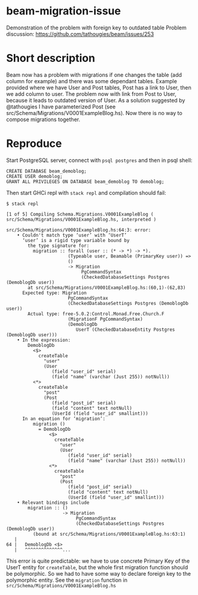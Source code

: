 # beam-migration-issue
Demonstration of the problem with foreign key to outdated table 
Problem discussion: https://github.com/tathougies/beam/issues/253

# Short description
Beam now has a problem with migrations if one changes the table (add column for example) and there was some dependant tables.
Example provided where we have User and Post tables, Post has a link to User, then we add column to user.
The problem now with link from Post to User, because it leads to outdated version of User.
As a solution suggested by @tathougies I have parameterized Post (see src/Schema/Migrations/V0001ExampleBlog.hs).
Now there is no way to compose migrations together.

# Reproduce
Start PostgreSQL server, connect with `psql postgres` and then in psql shell:

```
CREATE DATABASE beam_demoblog;
CREATE USER demoblog;
GRANT ALL PRIVILEGES ON DATABASE beam_demoblog TO demoblog;
```


Then start GHCi repl with `stack repl` and compilation should fail:
```
$ stack repl

[1 of 5] Compiling Schema.Migrations.V0001ExampleBlog ( src/Schema/Migrations/V0001ExampleBlog.hs, interpreted )

src/Schema/Migrations/V0001ExampleBlog.hs:64:3: error:
    • Couldn't match type ‘user’ with ‘UserT’
      ‘user’ is a rigid type variable bound by
        the type signature for:
          migration :: forall (user :: (* -> *) -> *).
                       (Typeable user, Beamable (PrimaryKey user)) =>
                       ()
                       -> Migration
                            PgCommandSyntax
                            (CheckedDatabaseSettings Postgres (DemoblogDb user))
        at src/Schema/Migrations/V0001ExampleBlog.hs:(60,1)-(62,83)
      Expected type: Migration
                       PgCommandSyntax
                       (CheckedDatabaseSettings Postgres (DemoblogDb user))
        Actual type: free-5.0.2:Control.Monad.Free.Church.F
                       (MigrationF PgCommandSyntax)
                       (DemoblogDb
                          UserT (CheckedDatabaseEntity Postgres (DemoblogDb user)))
    • In the expression:
        DemoblogDb
          <$>
            createTable
              "user"
              (User
                 (field "user_id" serial)
                 (field "name" (varchar (Just 255)) notNull))
          <*>
            createTable
              "post"
              (Post
                 (field "post_id" serial)
                 (field "content" text notNull)
                 (UserId (field "user_id" smallint)))
      In an equation for ‘migration’:
          migration ()
            = DemoblogDb
                <$>
                  createTable
                    "user"
                    (User
                       (field "user_id" serial)
                       (field "name" (varchar (Just 255)) notNull))
                <*>
                  createTable
                    "post"
                    (Post
                       (field "post_id" serial)
                       (field "content" text notNull)
                       (UserId (field "user_id" smallint)))
    • Relevant bindings include
        migration :: ()
                     -> Migration
                          PgCommandSyntax
                          (CheckedDatabaseSettings Postgres (DemoblogDb user))
          (bound at src/Schema/Migrations/V0001ExampleBlog.hs:63:1)
   |
64 |   DemoblogDb <$>
   |   ^^^^^^^^^^^^^^...
```

This error is quite predictable: we have to use concrete Primary Key of the UserT entity for `createTable`, 
but the whole first migration function should be polymorphic. So we had to have some way to declare foreign key
to the polymorphic entity. See the `migration` function in `src/Schema/Migrations/V0001ExampleBlog.hs`